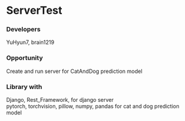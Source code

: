 # ServerTest

### Developers
YuHyun7, brain1219

### Opportunity
Create and run server for CatAndDog prediction model

### Library with
Django, Rest_Framework, for django server<br/>
pytorch, torchvision, pillow, numpy, pandas for cat and dog prediction model
 
